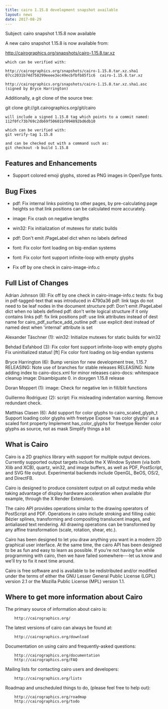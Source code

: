 ```yaml
---
title: cairo 1.15.8 development snapshot available
layout: news
date: 2017-08-29
---
```


Subject: cairo snapshot 1.15.8 now available

A new cairo snapshot 1.15.8 is now available from:

  http://cairographics.org/snapshots/cairo-1.15.8.tar.xz

    which can be verified with:

    http://cairographics.org/snapshots/cairo-1.15.8.tar.xz.sha1
    07cc2031b74d758299eeee3ec49ecbfbfb85f1c6  cairo-1.15.8.tar.xz

    http://cairographics.org/snapshots/cairo-1.15.8.tar.xz.sha1.asc
    (signed by Bryce Harrington)

  Additionally, a git clone of the source tree:

  git clone git://git.cairographics.org/git/cairo

    will include a signed 1.15.8 tag which points to a commit named:
    112f0fc73b769c2db69f50601bf094892bd6db10

    which can be verified with:
    git verify-tag 1.15.8

    and can be checked out with a command such as:
    git checkout -b build 1.15.8


Features and Enhancements
-------------------------
* Support colored emoji glyphs, stored as PNG images in OpenType fonts.


Bug Fixes
---------

* pdf: Fix internal links pointing to other pages, by pre-calculating page
  heights so that link positions can be calculated more accurately.

* image: Fix crash on negative lengths

* win32: Fix initialization of mutexes for static builds

* pdf: Don't emit /PageLabel dict when no labels defined

* font: Fix color font loading on big-endian systems

* font: Fix color font support infinite-loop with empty glyphs

* Fix off by one check in cairo-image-info.c


Full List of Changes
--------------------
   Adrian Johnson (8):
      Fix off by one check in cairo-image-info.c
      tests: fix bug in pdf-tagged-text that was introduced in 4790a36
      pdf: link tags do not need to be leaf nodes in the document structure
      pdf: Don't emit /PageLabel dict when no labels defined
      pdf: don't write logical structure if it only contains links
      pdf: fix link positions
      pdf: use link attributes instead of dest name for cairo_pdf_surface_add_outline
      pdf: use explicit dest instead of named dest when 'internal' attribute is set

   Alexander Täschner (1):
      win32: Initialize mutexes for static builds for win32

   Behdad Esfahbod (3):
      Fix color font support infinite-loop with empty glyphs
      Fix uninitialized status!
      [ft] Fix color font loading on big-endian systems

   Bryce Harrington (6):
      Bump version for new development tree, 1.15.7
      RELEASING: Note use of branches for stable releases
      RELEASING: Note adding index to cairo-docs.xml for minor releases
      cairo-docs: whitespace cleanup
      image: Disambiguate 0. in doxygen
      1.15.8 release

   Doran Moppert (1):
      image: Check for negative len in fill/blit functions

   Guillermo Rodriguez (2):
      script: Fix misleading indentation warning.
      Remove redundant check.

   Matthias Clasen (6):
      Add support for color glyphs to cairo_scaled_glyph_t
      Support loading color glyphs with freetype
      Expose 'has color glyphs' as a scaled font property
      Implement has_color_glyphs for freetype
      Render color glyphs as source, not as mask
      Simplify things a bit


What is Cairo
-------------
Cairo is a 2D graphics library with support for multiple output
devices. Currently supported output targets include the X Window
System (via both Xlib and XCB), quartz, win32, and image buffers,
as well as PDF, PostScript, and SVG file output. Experimental backends
include OpenGL, BeOS, OS/2, and DirectFB.

Cairo is designed to produce consistent output on all output media
while taking advantage of display hardware acceleration when available
(for example, through the X Render Extension).

The cairo API provides operations similar to the drawing operators of
PostScript and PDF. Operations in cairo include stroking and filling
cubic Bézier splines, transforming and compositing translucent images,
and antialiased text rendering. All drawing operations can be
transformed by any affine transformation (scale, rotation, shear,
etc.).

Cairo has been designed to let you draw anything you want in a modern
2D graphical user interface.  At the same time, the cairo API has been
designed to be as fun and easy to learn as possible. If you're not
having fun while programming with cairo, then we have failed
somewhere---let us know and we'll try to fix it next time around.

Cairo is free software and is available to be redistributed and/or
modified under the terms of either the GNU Lesser General Public
License (LGPL) version 2.1 or the Mozilla Public License (MPL) version
1.1.


Where to get more information about Cairo
-----------------------------------------
The primary source of information about cairo is:

        http://cairographics.org/

The latest versions of cairo can always be found at:

        http://cairographics.org/download

Documentation on using cairo and frequently-asked questions:

        http://cairographics.org/documentation
        http://cairographics.org/FAQ

Mailing lists for contacting cairo users and developers:

        http://cairographics.org/lists

Roadmap and unscheduled things to do, (please feel free to help out):

        http://cairographics.org/roadmap
        http://cairographics.org/todo

